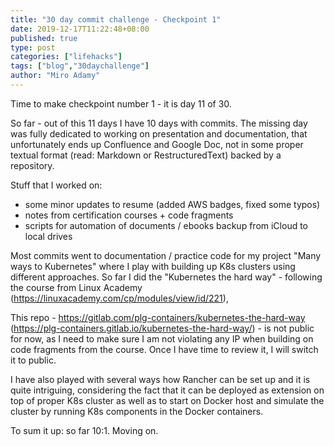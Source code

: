 ```yaml
---
title: "30 day commit challenge - Checkpoint 1"
date: 2019-12-17T11:22:48+08:00
published: true
type: post
categories: ["lifehacks"]
tags: ["blog","30daychallenge"]
author: "Miro Adamy"
---
```


Time to make checkpoint number 1 - it is day 11 of 30.

So far - out of this 11 days I have 10 days with commits. The missing day was fully dedicated to working on presentation and documentation, that unfortunately ends up Confluence and Google Doc, not in some proper textual format (read: Markdown or RestructuredText) backed by a repository. 

Stuff that I worked on:

- some minor updates to resume (added AWS badges, fixed some typos)
- notes from certification courses + code fragments 
- scripts for automation of documents / ebooks backup from iCloud to local drives 

Most commits went to documentation / practice code for my project "Many ways to Kubernetes" where I play with building up K8s clusters using different approaches. So far I did the "Kubernetes the hard way" - following the course from Linux Academy (https://linuxacademy.com/cp/modules/view/id/221), 

This repo - https://gitlab.com/plg-containers/kubernetes-the-hard-way (https://plg-containers.gitlab.io/kubernetes-the-hard-way/) - is not public for now, as I need to make sure I am not violating any IP when building on code fragments from the course. Once I have time to review it, I will switch it to public.

I have also played with several ways how Rancher can be set up and it is quite intriguing, considering the fact that it can be deployed as extension on top of proper K8s cluster as well as to start on Docker host and simulate the cluster by running K8s components in the Docker containers.  

To sum it up: so far 10:1. Moving on.